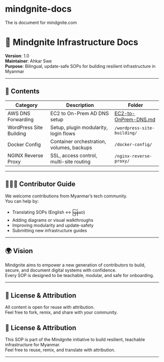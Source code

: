 # mindgnite-docs
The is document for mindgnite.com
# 📘 Mindgnite Infrastructure Docs  
**Version**: 1.0  
**Maintainer**: Ahkar Swe  
**Purpose**: Bilingual, update-safe SOPs for building resilient infrastructure in Myanmar

---

## 📂 Contents

| Category | Description | Folder |
|----------|-------------|--------|
| AWS DNS Forwarding | EC2 to On-Prem AD DNS setup | [EC2-to-OnPrem-DNS.md](./EC2%20to%20On-prem-DNS) |
| WordPress Site Building | Setup, plugin modularity, login flows | `/wordpress-site-building/` |
| Docker Config | Container orchestration, volumes, backups | `/docker-config/` |
| NGINX Reverse Proxy | SSL, access control, multi-site routing | `/nginx-reverse-proxy/` |

---

## 🧑‍🤝‍🧑 Contributor Guide

We welcome contributions from Myanmar’s tech community.  
You can help by:
- Translating SOPs (English ↔ မြန်မာ)  
- Adding diagrams or visual walkthroughs  
- Improving modularity and update-safety  
- Submitting new infrastructure guides

---

## 🌍 Vision

Mindgnite aims to empower a new generation of contributors to build, secure, and document digital systems with confidence.  
Every SOP is designed to be teachable, modular, and safe for onboarding.

---

## 📣 License & Attribution

All content is open for reuse with attribution.  
Feel free to fork, remix, and share with your community.


## 📣 License & Attribution

This SOP is part of the Mindgnite initiative to build resilient, teachable infrastructure for Myanmar.  
Feel free to reuse, remix, and translate with attribution.

---
